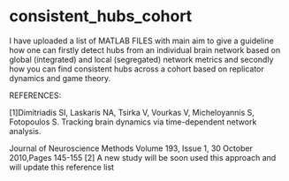 # consistent_hubs_cohort

I have uploaded a list of MATLAB FILES with main aim to give a guideline how one can firstly detect hubs from an individual brain network
based on global (integrated) and local (segregated) network metrics and secondly how you can find consistent hubs across a cohort
based on replicator dynamics and game theory.

REFERENCES:

[1]Dimitriadis SI, Laskaris NA, Tsirka V, Vourkas V, Micheloyannis S, Fotopoulos S. 
Tracking brain dynamics via time-dependent network analysis. 

Journal of Neuroscience Methods Volume 193, Issue 1, 30 October 2010,Pages 145-155
[2] A new study will be soon used this approach and will update this reference list
